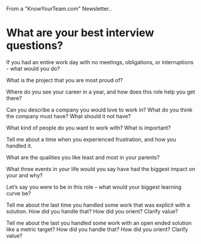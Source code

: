 From a "KnowYourTeam.com" Newsletter..

# What are your best interview questions?

If you had an entire work day with no meetings, obligations, or interruptions - what would you do?

What is the project that you are most proud of?

Where do you see your career in a year, and how does this role help you get there?

Can you describe a company you would love to work in? What do you think the company must have? What should it not have?

What kind of people do you want to work with? What is important?

Tell me about a time when you experienced frustration, and how you handled it.

What are the qualities you like least and most in your parents?

What three events in your life would you say have had the biggest impact on your and why?

Let’s say you were to be in this role – what would your biggest learning curve be?

Tell me about the last time you handled some work that was explicit with a solution. How did you handle that? How did you orient? Clarify value?

Tell me about the last you handled some work with an open ended solution like a metric target? How did you handle that? How did you orient? Clarify value?
